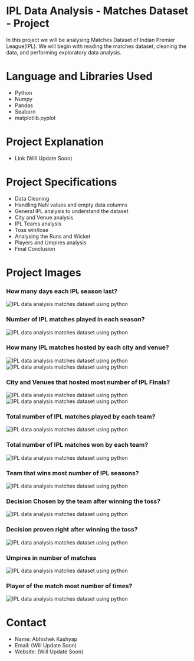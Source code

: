 # IPL Data Analysis - Matches Dataset - Project
In this project we will be analysing Matches Dataset of Indian Premier League(IPL). We will begin with reading the matches dataset, cleaning the data, and performing exploratory data analysis.

# Language and Libraries Used
- Python
- Numpy
- Pandas
- Seaborn
- matplotlib.pyplot

# Project Explanation
- Link (Will Update Soon)

# Project Specifications
- Data Cleaning
- Handling NaN values and empty data columns
- General IPL analysis to understand the dataset
- City and Venue analysis
- IPL Teams analysis
- Toss win/lose
- Analysing the Runs and Wicket
- Players and Umpires analysis
- Final Conclusion

# Project Images

### How many days each IPL season last?
<img src="https://1.bp.blogspot.com/-yjNLuefLzxc/YLIRelps1pI/AAAAAAAAEMw/4T24IAF2GlIvTPqHMsiVxRTawsGcUfnwgCLcBGAsYHQ/w640-h294/Number%2Bof%2BDays%2Beach%2Bseason%2Blasts.png" alt="IPL data analysis matches dataset using python">

### Number of IPL matches played in each season?
<img src="https://1.bp.blogspot.com/-NB7nyqNra5I/YLIRfg3G4nI/AAAAAAAAEM8/XbvayI2j1sEUb5nM8fEqAw0XtkI3KPlPACLcBGAsYHQ/w640-h288/Number%2Bof%2BMatches%2Bplayed%2Bin%2Beach%2Bseason.png" alt="IPL data analysis matches dataset using python">

### How many IPL matches hosted by each city and venue?
<img src="https://1.bp.blogspot.com/-TB_TWZffSyw/YLIRezOzxnI/AAAAAAAAEM4/NnV8s0epzFgPsCRLIdnv6k_MiXQz-4iLQCLcBGAsYHQ/w640-h278/Number%2Bof%2BMatches%2Bplayed%2Bin%2Beach%2Bcity.png" alt="IPL data analysis matches dataset using python">

<img src="https://1.bp.blogspot.com/-FDaBd3jkysI/YLIReIi-V4I/AAAAAAAAEMs/BEHGf4-22vU3-sKifnmZXyUGSrH_Ua1GgCLcBGAsYHQ/w640-h366/Most%2Bnumber%2Bof%2Bmatches%2Bplayed%2Bin%2Bvenue.png" alt="IPL data analysis matches dataset using python">

### City and Venues that hosted most number of IPL Finals?
<img src="https://1.bp.blogspot.com/---jdeXQyfus/YLIRgVX6WcI/AAAAAAAAENI/EIxYbrWQjXIyo3TrZxGoZqxMzsZiT4EdwCLcBGAsYHQ/w640-h448/Venue%2Bfinals%2Bmatches.png" alt="IPL data analysis matches dataset using python">

<img src="https://1.bp.blogspot.com/-U3rPJ69qUPw/YLIRcpxPIoI/AAAAAAAAEMY/KbPpA7tnS6Yvj34ZsRhNmyEs4YJQAWbiwCLcBGAsYHQ/w640-h558/City%2Bfinals%2Bmatches.png" alt="IPL data analysis matches dataset using python">

### Total number of IPL matches played by each team?
<img src="https://1.bp.blogspot.com/-UudNj1rJ6m8/YLIRewGxaGI/AAAAAAAAEM0/HyDx0dNjltYQVG5fsRclV_hYdcoLVxXJQCLcBGAsYHQ/w640-h238/Number%2Bof%2BIPL%2Bmatches%2Bplayed%2Bby%2Beach%2Bteam.png" alt="IPL data analysis matches dataset using python">

### Total number of IPL matches won by each team?
<img src="https://1.bp.blogspot.com/-dzjW1zCfmLo/YLIRd_YvxgI/AAAAAAAAEMk/j6hP9GhuMloT3Cjb3mJSKnGoTJSBDx9CACLcBGAsYHQ/w640-h346/Matches%2Bwon%2Bby%2Beach%2Bteam.png" alt="IPL data analysis matches dataset using python">

### Team that wins most number of IPL seasons?
<img src="https://1.bp.blogspot.com/-xfxJOGxlOGQ/YLIReJznUMI/AAAAAAAAEMo/bYzKxzk1EWwimf34JbZ9fo7Ur8yyCA3tgCLcBGAsYHQ/w640-h386/Most%2BNumber%2Bof%2BIPL%2Bmatches%2Bwon%2Bby%2Beach%2Bteam.png" alt="IPL data analysis matches dataset using python">

### Decision Chosen by the team after winning the toss?
<img src="https://1.bp.blogspot.com/-UQhzXzKBOFY/YLIRciwE17I/AAAAAAAAEMg/AG9FzzTlNWAxchf3LGIlTup4ABSN4ItugCLcBGAsYHQ/w640-h562/Decision%2Bchosen%2Bafter%2Bwinning%2Bthe%2Btoss.png" alt="IPL data analysis matches dataset using python">

### Decision proven right after winning the toss?
<img src="https://1.bp.blogspot.com/-2WusQi9DL_I/YLIRfiv5iZI/AAAAAAAAENA/tirkdlYstrQaBnMMjvf-bWPmazrDl5g_ACLcBGAsYHQ/w640-h582/Toss%2Bdecision%2Bbenefit.png" alt="IPL data analysis matches dataset using python">

### Umpires in number of matches
<img src="https://1.bp.blogspot.com/-lAD_Uei3u_I/YLIRf3VooNI/AAAAAAAAENE/g10WX1hmEegyiKrl-Y0zw5wmiD3_kfhLwCLcBGAsYHQ/w640-h328/Umpires%2Bin%2Bnumber%2Bof%2Bmatches.png" alt="IPL data analysis matches dataset using python">

### Player of the match most number of times?
<img src="https://1.bp.blogspot.com/-hKGLZUflqPw/YLIRcjCaHKI/AAAAAAAAEMc/zHm8emgS6fMGyck5uBYOME923XzNtuqFACLcBGAsYHQ/w640-h288/Best%2BIPL%2Bplayer.png" alt="IPL data analysis matches dataset using python">

# Contact
- Name: Abhishek Kashyap
- Email: (Will Update Soon)
- Website: (Will Update Soon) 
